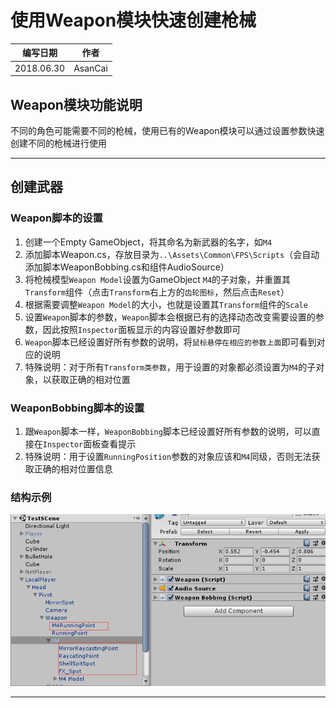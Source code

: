 # 使用Weapon模块快速创建枪械

| 编写日期   | 作者    |
| ---------- | ------- |
| 2018.06.30 | AsanCai |

## Weapon模块功能说明
不同的角色可能需要不同的枪械，使用已有的Weapon模块可以通过设置参数快速创建不同的枪械进行使用

***

## 创建武器
### Weapon脚本的设置
1. 创建一个Empty GameObject，将其命名为新武器的名字，如`M4`
2. 添加脚本Weapon.cs，存放目录为`..\Assets\Common\FPS\Scripts`（会自动添加脚本WeaponBobbing.cs和组件AudioSource）
3. 将枪械模型`Weapon Model`设置为GameObject `M4`的子对象，并重置其`Transform`组件（点击`Transform`右上方的`齿轮图标`，然后点击`Reset`）
4. 根据需要调整`Weapon Model`的大小，也就是设置其`Transform`组件的`Scale`
5. 设置`Weapon`脚本的参数，`Weapon`脚本会根据已有的选择动态改变需要设置的参数，因此按照`Inspector`面板显示的内容设置好参数即可
6. `Weapon`脚本已经设置好所有参数的说明，将`鼠标悬停在相应的参数上面`即可看到对应的说明
7. 特殊说明：对于所有`Transform类参数`，用于设置的对象都必须设置为`M4`的子对象，以获取正确的相对位置


### WeaponBobbing脚本的设置
1. 跟`Weapon`脚本一样，`WeaponBobbing`脚本已经设置好所有参数的说明，可以直接在`Inspector`面板查看提示
2. 特殊说明：用于设置`RunningPosition`参数的对象应该和`M4`同级，否则无法获取正确的相对位置信息

### 结构示例
![结构示例](../images/tutorial/创建枪械-01.png)

***